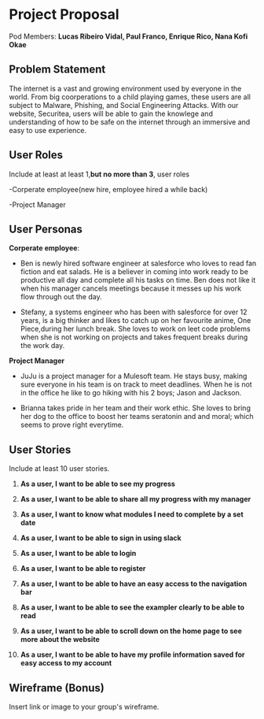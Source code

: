 # Project Proposal

Pod Members: **Lucas Ribeiro Vidal, Paul Franco, Enrique Rico, Nana Kofi Okae**

## Problem Statement

The internet is a vast and growing environment used by everyone in the world. From big coorperations to a child playing games, these users are all subject to Malware,
Phishing, and Social Engineering Attacks. With our website, Securitea, users will be able to gain the knowlege and understanding of how to be safe on the internet through an immersive and easy to use experience.

## User Roles

Include at least at least 1,**but no more than 3**, user roles

-Corperate employee(new hire, employee hired a while back)

-Project Manager

## User Personas

**Corperate employee**: 
- Ben is newly hired software engineer at salesforce who loves to read fan fiction and eat salads. He is a believer in coming into work ready to be productive all day and complete all his tasks on time. Ben does not like it when his manager cancels meetings because it messes up his work flow through out the day. 

- Stefany, a systems engineer who has been with salesforce for over 12 years, is a big thinker and likes to catch up on her favourite anime, One Piece,during her lunch break. She loves to work on leet code problems when she is not working on projects and takes frequent breaks during the work day.

**Project Manager**
- JuJu is a project manager for a Mulesoft team. He stays busy, making sure everyone in his team is on track to meet deadlines. When he is not in the office he like to 
go hiking with his 2 boys; Jason and Jackson.

- Brianna takes pride in her team and their work ethic. She loves to bring her dog to the office to boost her teams seratonin and and moral; which seems to prove right everytime. 

## User Stories

Include at least 10 user stories.

1. **As a user, I want to be able to see my progress**

2. **As a user, I want to be able to share all my progress with my manager**

3. **As a user, I want to know what modules I need to complete by a set date**

4. **As  a user, I want to be able to sign in using slack**

5. **As a user, I want to be able to login**

6. **As a user, I want to be able to register**

7. **As a user, I want to be able to have an easy access to the navigation bar**

8. **As a user, I want to be able to see the exampler clearly to be able to read**

9. **As a user, I want to be able to scroll down on the home page to see more about the website**

10. **As a user, I want to be able to have my profile information saved for easy access to my account**

## Wireframe (Bonus)

Insert link or image to your group's wireframe. 
